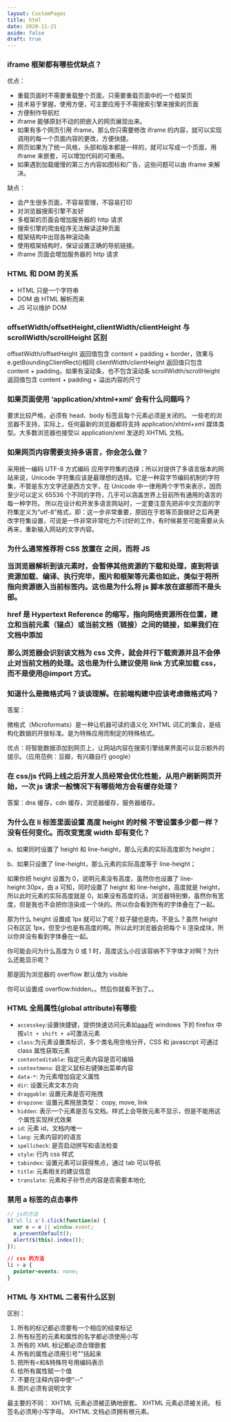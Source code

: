 ```yaml
---
layout: CustomPages
title: html
date: 2020-11-21
aside: false
draft: true
---
```


### iframe 框架都有哪些优缺点？

优点：

- 重载页面时不需要重载整个页面，只需要重载页面中的一个框架页
- 技术易于掌握，使用方便，可主要应用于不需搜索引擎来搜索的页面
- 方便制作导航栏
- iframe 能够原封不动的把嵌入的网页展现出来。
- 如果有多个网页引用 iframe，那么你只需要修改 iframe 的内容，就可以实现调用的每一个页面内容的更改，方便快捷。
- 网页如果为了统一风格，头部和版本都是一样的，就可以写成一个页面，用 iframe 来嵌套，可以增加代码的可重用。
- 如果遇到加载缓慢的第三方内容如图标和广告，这些问题可以由 iframe 来解决。

缺点：

- 会产生很多页面，不容易管理，不容易打印
- 对浏览器搜索引擎不友好
- 多框架的页面会增加服务器的 http 请求
- 搜索引擎的爬虫程序无法解读这种页面
- 框架结构中出现各种滚动条
- 使用框架结构时，保证设置正确的导航链接。
- iframe 页面会增加服务器的 http 请求

### HTML 和 DOM 的关系

- HTML 只是一个字符串
- DOM 由 HTML 解析而来
- JS 可以维护 DOM

### offsetWidth/offsetHeight,clientWidth/clientHeight 与 scrollWidth/scrollHeight 区别

offsetWidth/offsetHeight 返回值包含 content + padding + border，效果与 e.getBoundingClientRect()相同
clientWidth/clientHeight 返回值只包含 content + padding，如果有滚动条，也不包含滚动条
scrollWidth/scrollHeight 返回值包含 content + padding + 溢出内容的尺寸

### 如果页面使用 ‘application/xhtml+xml’ 会有什么问题吗？

要求比较严格，必须有 head、body 标签且每个元素必须是关闭的。
一些老的浏览器不支持，实际上，任何最新的浏览器都将支持 application/xhtml+xml 媒体类型。大多数浏览器也接受以 application/xml 发送的 XHTML 文档。

### 如果网页内容需要支持多语言，你会怎么做？

采用统一编码 UTF-8 方式编码
应用字符集的选择；所以对提供了多语言版本的网站来说，Unicode 字符集应该是最理想的选择。它是一种双字节编码机制的字符集，不管是东方文字还是西方文字，在 Unicode 中一律用两个字节来表示，因而至少可以定义 65536 个不同的字符，几乎可以涵盖世界上目前所有通用的语言的每一种字符。 所以在设计和开发多语言网站时，一定要注意先把非中文页面的字符集定义为“utf-8”格式，即：这一步非常重要，原因在于若等页面做好之后再更改字符集设置，可说是一件非常非常吃力不讨好的工作，有时候甚至可能需要从头再来，重新输入网站的文字内容。

### 为什么通常推荐将 CSS 放置在 之间，而将 JS <script> 放置在 之前？你知道有哪些例外吗？

浏览器在处理 HTML 页面渲染和 JavaScript 脚本执行的时候是单一进程的,所以在当浏览器在渲染 HTML 遇到了<script>标签会先去执行标签内的代码(如果是使用 src 属性加载的外链文件,则先下载再执行),在这个过程中,页面渲染和交互都会被阻塞。所以将<script>放在之前,当页面渲染完成再去执行<script>。

一般希望 DOM 还没加载必须需要先加载的 js 会放置在中,有些加了 defer、async 的<script>也会放在中。

### 你用过哪些不同的 HTML 模板语言？

有过，比如 Pug （以前叫 Jade）、 ERB、 Slim、 Handlebars、 Jinja、 Liquid 等等。在我看来，这些模版语言大多是相似的，都提供了用于展示数据的内容替换和过滤器的功能。大部分模版引擎都支持自定义过滤器，以展示自定义格式的内容

### 请指出 document load 和 document DOMContentLoaded 两个事件的区别

他们的区别是，触发的时机不一样，先触发 DOMContentLoaded 事件（DOM 树构建完成），后触发 load 事件（页面加载完毕）

### 实现效果，点击容器内的图标，图标边框变成 border 1px solid red，点击空白处重置

```js
const box = document.getElementById('box');
function isIcon(target) {
  return target.className.includes('icon');
}

box.onclick = function(e) {
  e.stopPropagation();
  const target = e.target;
  if (isIcon(target)) {
    target.style.border = '1px solid red';
  }
};
const doc = document;
doc.onclick = function(e) {
  const children = box.children;
  for (let i = 0; i < children.length; i++) {
    if (isIcon(children[i])) {
      children[i].style.border = 'none';
    }
  }
};
```

### 现在要你完成一个 Dialog 组件，说说你设计的思路？它应该有什么功能？

该组件需要提供 hook 指定渲染位置，默认渲染在 body 下面。
然后改组件可以指定外层样式，如宽度等
组件外层还需要一层 mask 来遮住底层内容，点击 mask 可以执行传进来的 onCancel 函数关闭 Dialog。
另外组件是可控的，需要外层传入 visible 表示是否可见。
然后 Dialog 可能需要自定义头 head 和底部 footer，默认有头部和底部，底部有一个确认按钮和取消按钮，确认按钮会执行外部传进来的 onOk 事件，然后取消按钮会执行外部传进来的 onCancel 事件。
当组件的 visible 为 true 时候，设置 body 的 overflow 为 hidden，隐藏 body 的滚动条，反之显示滚动条。
组件高度可能大于页面高度，组件内部需要滚动条。
只有组件的 visible 有变化且为 ture 时候，才重渲染组件内的所有内容

### 怎么从十万个节点中找到想要的节点，怎么快速在某个节点前插入一个节点

1.假设文档是一棵 Root 节点为 html 标签的一棵树，因为是只需要返回第一个找到的节点，所以通过队列实现广度优先遍历

```js
function isWanted(node) {
  //查找成立的条件
}

function findNode(isWanted) {
  const root = document.getElementByTagName('html');
  const queue = [root];
  while (!isWanted(queue[0])) {
    const current = queue[0];
    const children = queue[0].children || [];
    for (i = 0; i < children.length; i++) {
      // 这里在遍历的过程中新增指针把children指向parent, 可以帮助求解第二问。
      children[i].parent = current;
      queue.push(children[i]);
    }
    queue.unshift();
  }
  return queue[0];
}
```

2.根据第一题找到的 node，然后可以找到 parent 节点，再通过 parent 找到所有子节点，对应 index 位置插入节点就好

```js
function insertNode(newNode) {
  const newChildren = [];
  const existingNode = findNode(isWanted);
  const parent = existingNode.parent;
  const siblings = parent.children;
  //  如果用indexOf再加上splice的话，需要两次循环。时间复杂度为O(2n)？
  for (i = 0; i < siblings; i++) {
    if (siblings[i] === existingNode) {
      newChildren.push(newNode);
    }
    newChildren.push(siblings[i]);
  }
  parent.children = newChildren;
  return;
}
```

### 使用 link 和@import 有什么区别？

1. link 是 HTML 标签，@import 是 css 提供的。
2. link 引入的样式页面加载时同时加载，@import 引入的样式需等页面加载完成后再加载。
3. link 没有兼容性问题，@import 不兼容 ie5 以下。
4. link 可以通过 js 操作 DOM 动态引入样式表改变样式，而@import 不可以。

### 实现不使用 border 画出 1px 高的线，在不同浏览器的标准模式与怪异模式下都能保持一致的效果。

```html
<div style="height:1px;overflow:hidden;background:red"></div>
```

### 下面代码中，在浏览器上显示为什么会有空格？

```html
<div>
  <span>1</span>
  <span>2</span>
  <span>3</span>
</div>
```

显示结果：`1 2 3`，为什么会有空格 ?

- 原因：

  > 行内元素之间产生的间距，是由于换行符、tab( 制表符 )、空格等字符引起，而字符的大小是定义字体大小来控制。（不论空格、换行符、tab 有几个，都显示一个空格）

  三个`span`标签之间都有换行符，而 “ 行内元素之间的空格相当于块级元素的回车换行
  ” 所以会在输出时，显示空格。

- 解决办法

  1.  可以使用浮动来去除空格。

  > 不可否认，使用浮动技术是比较好的办法，实际工作中我们使用浮动也是比较多，但是也并不是每处地方都要使用浮动，而且使用浮动后还需要清除浮动的操作。

  ```html
  <div>
    <span>1</span>
    <span>2</span>
    <span>3</span>
  </div>

  <style>
    span {
      float: left;
    }
  </style>
  ```

  2.  由于 “ 行内元素之间产生的间距，是由于换行符、tab( 制表符 )、空格等字符引起，而<u>字符的大小是定义字体大小来控制</u>。” 所以我们可以控制父级元素的字符大小来去除空格。

```html
<div>
  <span>1</span>
  <span>2</span>
  <span>3</span>
</div>

<style>
  div {
    font-size: 0; /* 所有浏览器 */
    *word-spacing: -1px; /* 使用word-spacing 修复 IE6、7 中始终存在的 1px 空隙，减少单词间的空白（即字间隔） */
  }
  span {
    font-size: 16;
    letter-spacing: normal; /* 设置字母、字间距为0 */
    word-spacing: normal; /* 设置单词、字段间距为0 */
  }
</style>
```

经过测试后，可发现设置 font-size:0 并不能使得换行符、tab( 制表符 )、空格等在所有浏览器中产生的额外间距消失：IE6 、 7 浏览器始终存在的 1px 空隙。

针对 IE6、7 浏览器，使用 word-spacing 修复 IE6、7 中始终存在的 1px 空隙，减少 单词间的空白（即字间隔 `*word-spacing:-1px;`

- 相关：

> 行内元素的高度由其内容撑开，**不可显示的设置其高度**，这就是为什么我们一次次的在 span 上设置 height 属性不好使的原因。

### 写 HTML 代码时应注意什么？

- 尽可能少的使用无语义的标签。例如`div`,`span`
- 在语义不明显时，既可以使用`div`又可以使用`P`的时候，尽量使用`P`，因为`P`在默认情况下有上下间距，对兼容特殊终端有利
- 不要使用纯样式标签，例如：`b,font,u`, 该用 CSS 设置
- 需要强调的文本，可以包含在 strong 或 em 标签中（浏览器预设样式，能用 CSS 指定就不用它们）， strong 默认样式是加粗（不要用 b）， em 是斜体（不用 i）
- 使用表格时，标题要用 caption，表头用 thead，主体部分用 tbody 包围，尾部用
  tfoot 包围。表头和一般单元格要区分开，表头用 th，单元格用 td
- 表单域要用 fieldset 标签包起来，并用 legend 标签说明表单的用途
- 每个 input 标签对应的说明文本都需要使用 label 标签，并且通过为 input 设置 id
  属性，在 lable 标签中设置 for=someld 来让说明文本和相对应的 input 关联起来

## 写一个选择器，完成从 DOM 中获取所有`<a>`中包含`163.com`的链接筛选出来。

> 其实考察的是如何自己实现`$`符号，使用的是`document.queryElementAll(a[href*=163.com])`。这个很可能是不对的。

### 如何提供包含多种语言内容的页面？

这个问题有点问得含糊其辞，我认为这是在询问最常见的情况：如何提供包含多种语言内容的页面，并保证页面内容语言的一致性。

当客户端向服务器发送 HTTP 请求时，通常会发送有关语言首选项的信息，比如使用`Accept-Language`请求头。如果替换语言存在，服务器可以利用该信息返回与之相匹配的 HTML 文档。返回的 HTML 文档还应在`<html>`标签中声明`lang`属性，比如`<html lang="en">...</html>`

在后台中，HTML 将包含`i18n`占位符和待以替换的内容，这些按照不同语言，以 YML 或 JSON 格式存储。然后，服务器将动态生成指定语言内容的 HTML 页面。整个过程通常需要借助后台框架实现。

### 在设计开发多语言网站时，需要留心哪些事情？

- 在 HTML 中使用`lang`属性。
- 引导用户切换到自己的母语——让用户能够轻松地切换到自己的国家或语言，而不用麻烦。
- 在图片中展示文本会阻碍网站规模增长——把文本放在图片中展示，仍然是一种非常流行的方式。这样做可以在所有终端上，都能显示出美观的非系统字体。然而，为了翻译图片中的文本，需要为每种语言单独创建对应的图片，这种做法很容易在图片数量不断增长的过程中失控。
- 限制词语或句子的长度——网页内容在使用其他语言表述时，文字长度会发生变化。设计时，需要警惕文字长度溢出布局的问题，最好不要使用受文字长度影响较大的设计。比如标题、标签、按钮的设计，往往很受文字长度影响，这些设计中的文字与正文或评论部分不同，一般不可以自由换行。
- 注意颜色的使用——颜色在不同的语言和文化中，意义和感受是不同的。设计时应该使用恰当的颜色。
- 日期和货币的格式化——日期在不同的国家和地区，会以不同的方式显示。比如美国的日期格式是“May 31, 2012”，而在欧洲部分地区，日期格式是“31 May 2012”。
- 不要使用连接的翻译字符串——不要做类似这样的事情，比如`“今天的日期是”+具体日期`。这样做可能会打乱其他语言的语序。替代方案是，为每种语言编写带变量替换的模版字符串。请看下面两个分别用英语和中文表示的句子：`I will travel on {% date %}`和`{% date %} 我会出发`。可以看到，语言的语法规则不同，变量的位置是不同的。
- 注意语言阅读的方向——在英语中，文字是从左向右阅读的；而在传统日语中，文字是从右向左阅读的。

### 什么是渐进式渲染（progressive rendering）？

渐进式渲染是用于提高网页性能（尤其是提高用户感知的加载速度），以尽快呈现页面的技术。

在以前互联网带宽较小的时期，这种技术更为普遍。如今，移动终端的盛行，而移动网络往往不稳定，渐进式渲染在现代前端开发中仍然有用武之地。

一些举例：

- 图片懒加载——页面上的图片不会一次性全部加载。当用户滚动页面到图片部分时，JavaScript 将加载并显示图像。
- 确定显示内容的优先级（分层次渲染）——为了尽快将页面呈现给用户，页面只包含基本的最少量的 CSS、脚本和内容，然后可以使用延迟加载脚本或监听`DOMContentLoaded`/`load`事件加载其他资源和内容。
- 异步加载 HTML 片段——当页面通过后台渲染时，把 HTML 拆分，通过异步请求，分块发送给浏览器。更多相关细节可以在[这里](http://www.ebaytechblog.com/2014/12/08/async-fragments-rediscovering-progressive-html-rendering-with-marko/)找到。

### Reflow 和 Repaint

Reflow：当涉及到 DOM 节点的布局属性发生变化时，就会重新计算该属性，浏览器会重新描绘相应的元素，此过程叫 Reflow（回流或重排）。
Repaint：
当影响 DOM 元素可见性的属性发生变化 (如 color) 时, 浏览器会重新描绘相应的元素, 此过程称为 Repaint（重绘）。因此重排必然会引起重绘。

引起 Repaint 和 Reflow 的一些操作

- 调整窗口大小
- 字体大小
- 样式表变动
- 元素内容变化，尤其是输入控件
- CSS 伪类激活，在用户交互过程中发生
- DOM 操作，DOM 元素增删、修改
- width, clientWidth, scrollTop 等布局宽高的计算

Repaint 和 Reflow 是不可避免的，只能说对性能的影响减到最小，给出下面几条建议：

1. 避免逐条更改样式。建议集中修改样式，例如操作 className。
2. 避免频繁操作 DOM。创建一个 documentFragment 或 div，在它上面应用所有 DOM 操作，最后添加到文档里。设置 display:none 的元素上操作，最后显示出来。
3. 避免频繁读取元素几何属性（例如 scrollTop）。绝对定位具有复杂动画的元素。
4. 绝对定位使它脱离文档流，避免引起父元素及后续元素大量的回流

### favicon.ico 有什么作用？怎么在页面中引用？常用尺寸有哪些？可以修改后缀名吗？

https://github.com/haizlin/fe-interview/issues/513

### 怎样禁止表单记住密码自动填充？

https://github.com/haizlin/fe-interview/issues/494

### 请写出唤醒拔打电话、发送邮件、发送短信的例子](https://github.com/haizlin/fe-interview/issues/407)

### html 直接输入多个空格为什么只能显示一个空格？](https://github.com/haizlin/fe-interview/issues/299)

### 写出 html 提供的几种空格实体（5 种以上）](https://github.com/haizlin/fe-interview/issues/293)

### 什么是 html 的字符实体？版权符号代码怎么写？](https://github.com/haizlin/fe-interview/issues/279)

### web workers 有用过吗？能帮我们解决哪些问题？](https://github.com/haizlin/fe-interview/issues/207)

### From 表单提交时为什么会刷新页面？怎么预防刷新？](https://github.com/haizlin/fe-interview/issues/202)

### Form 表单是怎么上传文件的？你了解它的原理吗？](https://github.com/haizlin/fe-interview/issues/198)

### Ajax 与 Flash 的优缺点分别是什么？](https://github.com/haizlin/fe-interview/issues/189)

### 说说你对 target="\_blank"的理解？有啥安全性问题？如何防范？](https://github.com/haizlin/fe-interview/issues/185)

### 说说你对 WEB 标准和 W3C 的理解与认识？](https://github.com/haizlin/fe-interview/issues/181)

### 说说 video 标签中预加载视频用到的属性是什么？](https://github.com/haizlin/fe-interview/issues/165)

### 如何让元素固定在页面底部？有哪些比较好的实践？](https://github.com/haizlin/fe-interview/issues/161)

### 解释下什么是 ISISO8859-2 字符集？](https://github.com/haizlin/fe-interview/issues/156)

### 说说你对 HTML 元素的显示优先级的理解](https://github.com/haizlin/fe-interview/issues/114)

### DOM 和 BOM 有什么区别？](https://github.com/haizlin/fe-interview/issues/110)

### 你了解什么是无障碍 web（WAI）吗？在开发过程中要怎么做呢？](https://github.com/haizlin/fe-interview/issues/102)

### 说说你对影子(Shadow)DOM 的了解](https://github.com/haizlin/fe-interview/issues/94)

### 解释下你对 GBK 和 UTF-8 的理解？并说说页面上产生乱码的可能原因](https://github.com/haizlin/fe-interview/issues/90)

### 关于`<form>`标签的 enctype 属性你有哪些了解？

https://github.com/haizlin/fe-interview/issues/78

### js 放在 html 的`<body>`和`<head>`有什么区别？

https://github.com/haizlin/fe-interview/issues/74

### 谈谈你对 input 元素中 readonly 和 disabled 属性的理解

https://github.com/haizlin/fe-interview/issues/70

### 请描述 HTML 元素的显示优先级

https://github.com/haizlin/fe-interview/issues/66

### 说说你对 html 中的置换元素和非置换元素的理解

https://github.com/haizlin/fe-interview/issues/62

### 怎样在页面上实现一个圆形的可点击区域？

https://github.com/haizlin/fe-interview/issues/58

### 你认为 table 的作用和优缺点是什么呢？

https://github.com/haizlin/fe-interview/issues/54

### 浏览器内多个标签页之间的通信方式有哪些？

https://github.com/haizhilin2013/interview/issues/25

### 其他

input 和 textarea 的区别

### 页面编码和被请求的资源编码如果不一致如何处理？

- 后端响应头设置 charset
- 前端页面`<meta>`设置 charset

  2.每个 HTML 文件里开头都有个很重要的东西，Doctype，知道这是干什么的吗？

答案：<!DOCTYPE> 声明位于文档中的最前面的位置，处于 <html> 标签之前。此标签可告知浏览器文档使用哪种 HTML 或 XHTML 规范。（重点：告诉浏览器按照何种规范解析页面）

4.div+css 的布局较 table 布局有什么优点？

改版的时候更方便 只要改 css 文件。
页面加载速度更快、结构化清晰、页面显示简洁。
表现与结构相分离。
易于优化（seo）搜索引擎更友好，排名更容易靠前。

### 为什么利用多个域名来存储网站资源会更有效？

CDN 缓存更方便
突破浏览器并发限制
节约 cookie 带宽
节约主域名的连接数，优化页面响应速度
防止不必要的安全问题

### 请谈一下你对网页标准和标准制定机构重要性的理解。

（无标准答案）网页标准和标准制定机构都是为了能让 web 发展的更‘健康’，开发者遵循统一的标准，降低开发难度，开发成本，SEO 也会更好做，也不会因为滥用代码导致各种 BUG、安全问题，最终提高网站易用性。

### 简述一下 src 与 href 的区别。

答案：

src 用于替换当前元素，href 用于在当前文档和引用资源之间确立联系。

src 是 source 的缩写，指向外部资源的位置，指向的内容将会嵌入到文档中当前标签所在位置；在请求 src 资源时会将其指向的资源下载并应用到文档内，例如 js 脚本，img 图片和 frame 等元素。

<script src ="js.js"></script>

当浏览器解析到该元素时，会暂停其他资源的下载和处理，直到将该资源加载、编译、执行完毕，图片和框架等元素也如此，类似于将所指向资源嵌入当前标签内。这也是为什么将 js 脚本放在底部而不是头部。

href 是 Hypertext Reference 的缩写，指向网络资源所在位置，建立和当前元素（锚点）或当前文档（链接）之间的链接，如果我们在文档中添加

<link href="common.css" rel="stylesheet"/>

那么浏览器会识别该文档为 css 文件，就会并行下载资源并且不会停止对当前文档的处理。这也是为什么建议使用 link 方式来加载 css，而不是使用@import 方式。

### 知道什么是微格式吗？谈谈理解。在前端构建中应该考虑微格式吗？

答案：

微格式（Microformats）是一种让机器可读的语义化 XHTML 词汇的集合，是结构化数据的开放标准。是为特殊应用而制定的特殊格式。

优点：将智能数据添加到网页上，让网站内容在搜索引擎结果界面可以显示额外的提示。（应用范例：豆瓣，有兴趣自行 google）

### 在 css/js 代码上线之后开发人员经常会优化性能，从用户刷新网页开始，一次 js 请求一般情况下有哪些地方会有缓存处理？

答案：dns 缓存，cdn 缓存，浏览器缓存，服务器缓存。

### 为什么在 li 标签里面设置 高度 height 的时候 不管设置多少都一样？没有任何变化。而改变宽度 width 却有变化？

a、如果同时设置了 height 和 line-height，那么元素的实际高度即为 height；

b、如果只设置了 line-height，那么元素的实际高度等于 line-height；

如果你把 height 设置为 0，说明元素没有高度，虽然你也设置了 line-height:30px，由 a 可知，同时设置了 height 和 line-height，高度就是 height，所以此时元素的实际高度就是 0，如果没有高度的话，浏览器特别懒，虽然你有宽度，但是我也不会把你渲染成一个块的。所以你会看到所有的字体叠在了一起。

那为什么 height 设置成 1px 就可以了呢？蚊子腿也是肉，不是么？虽然 height 只有区区 1px，但至少也是有高度的啊。所以此时浏览器会把每个 li 渲染成块，所以你并没有看到字体叠在一起。

你可能会问为什么高度为 0 或 1 时，高度这么小应该容纳不下字体才对啊？为什么还能显示呢？

那是因为浏览器的 overflow 默认值为 visible

你可以设置成 overflow:hidden。。然后你就看不到了。。

### HTML 全局属性(global attribute)有哪些

- `accesskey`:设置快捷键，提供快速访问元素如<a href="#" accesskey="a">aaa</a>在 windows 下的 firefox 中按`alt + shift + a`可激活元素
- `class`:为元素设置类标识，多个类名用空格分开，CSS 和 javascript 可通过 class 属性获取元素
- `contenteditable`: 指定元素内容是否可编辑
- `contextmenu`: 自定义鼠标右键弹出菜单内容
- `data-*`: 为元素增加自定义属性
- `dir`: 设置元素文本方向
- `draggable`: 设置元素是否可拖拽
- `dropzone`: 设置元素拖放类型： copy, move, link
- `hidden`: 表示一个元素是否与文档。样式上会导致元素不显示，但是不能用这个属性实现样式效果
- `id`: 元素 id，文档内唯一
- `lang`: 元素内容的的语言
- `spellcheck`: 是否启动拼写和语法检查
- `style`: 行内 css 样式
- `tabindex`: 设置元素可以获得焦点，通过 tab 可以导航
- `title`: 元素相关的建议信息
- `translate`: 元素和子孙节点内容是否需要本地化

### 禁用 a 标签的点击事件

```js
// js的方法
$('ul li a').click(function(e) {
  var e = e || window.event;
  e.preventDefault();
  alert($(this).index());
});
```

```css
// css 的方法
li > a {
  pointer-events: none;
}
```

### HTML 与 XHTML 二者有什么区别

区别：

1. 所有的标记都必须要有一个相应的结束标记
2. 所有标签的元素和属性的名字都必须使用小写
3. 所有的 XML 标记都必须合理嵌套
4. 所有的属性必须用引号""括起来
5. 把所有<和&特殊符号用编码表示
6. 给所有属性赋一个值
7. 不要在注释内容中使“--”
8. 图片必须有说明文字

最主要的不同：
XHTML 元素必须被正确地嵌套。
XHTML 元素必须被关闭。
标签名必须用小写字母。
XHTML 文档必须拥有根元素。
